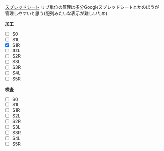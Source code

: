 [スプレッドシート](https://docs.google.com/spreadsheets/d/1QgvS1YrmuJOplltXAACNwXdQtFNo46T1/edit#gid=518709190)
リブ単位の管理は多分Googleスプレッドシートとかのほうが管理しやすいと思う(配列みたいな表示が難しいため)

**加工**
- [ ] S0
- [ ] S1L
- [x] S1R
- [ ] S2L
- [ ] S2R
- [ ] S3L
- [ ] S3R
- [ ] S4L
- [ ] S5R

**検査**
- [ ] S0
- [ ] S1L
- [ ] S1R
- [ ] S2L
- [ ] S2R
- [ ] S3L
- [ ] S3R
- [ ] S4L
- [ ] S5R
